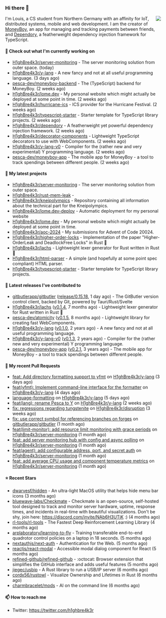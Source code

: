 ### Hi there 👋


<img align="right" src="https://github-readme-stats.vercel.app/api?username=h1ghbre4k3r">

I'm Louis, a CS student from Northern Germany with an affinity for IoT, distributed systems, mobile and web development. I am the creator of [MoneyBoy](https://github.com/pesca-dev/moneyboy-app), an app for managing and tracking payments between friends, and [Dependory](https://github.com/H1ghBre4k3r/dependory), a featherweight dependency injection framework for TypeScript.

#### 👷 Check out what I'm currently working on

- [H1ghBre4k3r/server-monitoring](https://github.com/H1ghBre4k3r/server-monitoring) - The server monitoring solution from outer space. (today)
- [H1ghBre4k3r/y-lang](https://github.com/H1ghBre4k3r/y-lang) - A new fancy and not at all useful programming language. (3 days ago)
- [pesca-dev/moneyboy-backend](https://github.com/pesca-dev/moneyboy-backend) - The (TypeScript) backend for MoneyBoy. (2 weeks ago)
- [H1ghBre4k3r/lome.dev](https://github.com/H1ghBre4k3r/lome.dev) - My personal website which might actually be deployed at some point in time. (2 weeks ago)
- [H1ghBre4k3r/hurricane-ics](https://github.com/H1ghBre4k3r/hurricane-ics) - ICS provider for the Hurricane Festival. (2 weeks ago)
- [H1ghBre4k3r/typescript-starter](https://github.com/H1ghBre4k3r/typescript-starter) - Starter template for TypeScript library projects. (2 weeks ago)
- [H1ghBre4k3r/dependory](https://github.com/H1ghBre4k3r/dependory) - A featherweight yet powerful dependency injection framework. (2 weeks ago)
- [H1ghBre4k3r/decorator-components](https://github.com/H1ghBre4k3r/decorator-components) - Lightweight TypeScript decorators to use with WebComponents. (2 weeks ago)
- [H1ghBre4k3r/y-lang-v0](https://github.com/H1ghBre4k3r/y-lang-v0) - Compiler for the (rather new and very experimental) Y programming language.  (2 weeks ago)
- [pesca-dev/moneyboy-app](https://github.com/pesca-dev/moneyboy-app) - The mobile app for MoneyBoy - a tool to track spendings between different people. (2 weeks ago)

#### 🌱 My latest projects

- [H1ghBre4k3r/server-monitoring](https://github.com/H1ghBre4k3r/server-monitoring) - The server monitoring solution from outer space.
- [H1ghBre4k3r/rust-mem-leak](https://github.com/H1ghBre4k3r/rust-mem-leak) - 
- [H1ghBre4k3r/kneipolympics](https://github.com/H1ghBre4k3r/kneipolympics) - Repository containing all information about the technical part for the Kneipolympics.
- [H1ghBre4k3r/lome.dev-deploy](https://github.com/H1ghBre4k3r/lome.dev-deploy) - Automatic deployment for my personal website
- [H1ghBre4k3r/lome.dev](https://github.com/H1ghBre4k3r/lome.dev) - My personal website which might actually be deployed at some point in time.
- [H1ghBre4k3r/aoc-2024](https://github.com/H1ghBre4k3r/aoc-2024) - My submissions for Advent of Code 20024.
- [H1ghBre4k3r/higher-order-locks](https://github.com/H1ghBre4k3r/higher-order-locks) - Implementation of the paper &#34;Higher-OrderLeak and DeadlockFree Locks&#34; in Rust 🦀
- [H1ghBre4k3r/lachs](https://github.com/H1ghBre4k3r/lachs) - Lightweight lexer generator for Rust written in Rust 🦀
- [H1ghBre4k3r/html-parser](https://github.com/H1ghBre4k3r/html-parser) - A simple (and hopefully at some point spec compliant) HTML parser.
- [H1ghBre4k3r/typescript-starter](https://github.com/H1ghBre4k3r/typescript-starter) - Starter template for TypeScript library projects.

#### 🔭 Latest releases I've contributed to

- [gitbutlerapp/gitbutler](https://github.com/gitbutlerapp/gitbutler) ([release/0.15.18](https://github.com/gitbutlerapp/gitbutler/releases/tag/release/0.15.18), 1 day ago) - The GitButler version control client, backed by Git, powered by Tauri/Rust/Svelte
- [H1ghBre4k3r/lachs](https://github.com/H1ghBre4k3r/lachs) ([v0.1.4](https://github.com/H1ghBre4k3r/lachs/releases/tag/v0.1.4), 7 months ago) - Lightweight lexer generator for Rust written in Rust 🦀
- [pesca-dev/atomicity](https://github.com/pesca-dev/atomicity) ([v0.1.5](https://github.com/pesca-dev/atomicity/releases/tag/v0.1.5), 8 months ago) - Lightweight library for creating fast WebComponents.
- [H1ghBre4k3r/y-lang](https://github.com/H1ghBre4k3r/y-lang) ([v0.1.0](https://github.com/H1ghBre4k3r/y-lang/releases/tag/v0.1.0), 2 years ago) - A new fancy and not at all useful programming language.
- [H1ghBre4k3r/y-lang-v0](https://github.com/H1ghBre4k3r/y-lang-v0) ([v0.1.3](https://github.com/H1ghBre4k3r/y-lang-v0/releases/tag/v0.1.3), 2 years ago) - Compiler for the (rather new and very experimental) Y programming language. 
- [pesca-dev/moneyboy-app](https://github.com/pesca-dev/moneyboy-app) ([v0.2.1](https://github.com/pesca-dev/moneyboy-app/releases/tag/v0.2.1), 3 years ago) - The mobile app for MoneyBoy - a tool to track spendings between different people.

#### 🔨 My recent Pull Requests

- [feat: Add directory formatting support to yfmt](https://github.com/H1ghBre4k3r/y-lang/pull/226) on [H1ghBre4k3r/y-lang](https://github.com/H1ghBre4k3r/y-lang) (3 days ago)
- [feat(yfmt): Implement command-line interface for the formatter](https://github.com/H1ghBre4k3r/y-lang/pull/224) on [H1ghBre4k3r/y-lang](https://github.com/H1ghBre4k3r/y-lang) (4 days ago)
- [language-formatting](https://github.com/H1ghBre4k3r/y-lang/pull/223) on [H1ghBre4k3r/y-lang](https://github.com/H1ghBre4k3r/y-lang) (5 days ago)
- [feat(lang): rename Pesca to Y](https://github.com/H1ghBre4k3r/y-lang/pull/217) on [H1ghBre4k3r/y-lang](https://github.com/H1ghBre4k3r/y-lang) (2 weeks ago)
- [fix: regressions regarding tungstenite](https://github.com/H1ghBre4k3r/disruption/pull/327) on [H1ghBre4k3r/disruption](https://github.com/H1ghBre4k3r/disruption) (3 weeks ago)
- [fix: use correct symbol for referencing branches on forges](https://github.com/gitbutlerapp/gitbutler/pull/9596) on [gitbutlerapp/gitbutler](https://github.com/gitbutlerapp/gitbutler) (1 month ago)
- [feat(limit-monitor): add resource limit monitoring with grace periods](https://github.com/H1ghBre4k3r/server-monitoring/pull/5) on [H1ghBre4k3r/server-monitoring](https://github.com/H1ghBre4k3r/server-monitoring) (1 month ago)
- [feat: add server monitoring hub with config and async polling](https://github.com/H1ghBre4k3r/server-monitoring/pull/4) on [H1ghBre4k3r/server-monitoring](https://github.com/H1ghBre4k3r/server-monitoring) (1 month ago)
- [feat(agent): add configurable address, port, and secret auth](https://github.com/H1ghBre4k3r/server-monitoring/pull/2) on [H1ghBre4k3r/server-monitoring](https://github.com/H1ghBre4k3r/server-monitoring) (1 month ago)
- [feat: add average CPU usage and component temperature metrics](https://github.com/H1ghBre4k3r/server-monitoring/pull/1) on [H1ghBre4k3r/server-monitoring](https://github.com/H1ghBre4k3r/server-monitoring) (1 month ago)

#### ⭐ Recent Stars

- [dwarvesf/hidden](https://github.com/dwarvesf/hidden) - An ultra-light MacOS utility that helps hide menu bar icons (3 months ago)
- [bluewave-labs/Checkmate](https://github.com/bluewave-labs/Checkmate) - Checkmate is an open-source, self-hosted tool designed to track and monitor server hardware, uptime, response times, and incidents in real-time with beautiful visualizations. Don&#39;t be shy, join here: https://discord.com/invite/NAb6H3UTjK :) (4 months ago)
- [rl-tools/rl-tools](https://github.com/rl-tools/rl-tools) - The Fastest Deep Reinforcement Learning Library (4 months ago)
- [arplaboratory/learning-to-fly](https://github.com/arplaboratory/learning-to-fly) - Training transferable end-to-end quadrotor control policies on a laptop in 18 seconds.  (5 months ago)
- [nextauthjs/next-auth](https://github.com/nextauthjs/next-auth) - Authentication for the Web. (5 months ago)
- [reactjs/react-modal](https://github.com/reactjs/react-modal) - Accessible modal dialog component for React (5 months ago)
- [refined-github/refined-github](https://github.com/refined-github/refined-github) - :octocat: Browser extension that simplifies the GitHub interface and adds useful features (5 months ago)
- [jiegec/usbip](https://github.com/jiegec/usbip) - A Rust library to run a USB/IP server (6 months ago)
- [cordx56/rustowl](https://github.com/cordx56/rustowl) - Visualize Ownership and Lifetimes in Rust (6 months ago)
- [charmbracelet/mods](https://github.com/charmbracelet/mods) - AI on the command line (6 months ago)

#### 📫 How to reach me

- Twitter: https://twitter.com/h1ghbre4k3r
